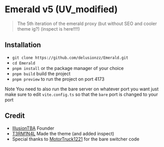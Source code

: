 # Emerald v5 (UV_modified)

> The 5th iteration of the emerald proxy (but without SEO and cooler theme ig?) (inspect is here!!!!)

## Installation

- `git clone https://github.com/delusionzz/Emerald.git`
- `cd Emerald`
- `pnpm install` or the package manager of your choice
- `pnpm build` build the project
- `pnpm preview` to run the project on port 4173

Note You need to also run the bare server on whatever port you want just make sure to edit `vite.config.ts` so that the `bare` port is changed to your port

## Credit

- [IllusionTBA](https://github.com/illusionTBA) Founder
- [T3RM1N4L](https://github.com/t3m1n4l) Made the theme (and added inspect)
- Special thanks to [MotorTruck1221](https://github.com/MotorTruck1221) for the bare switcher code
